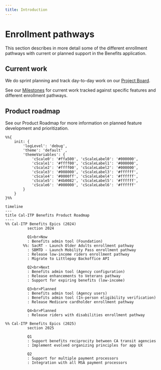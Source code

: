 ```yaml
---
title: Introduction
---
```


# Enrollment pathways

This section describes in more detail some of the different enrollment pathways with current or planned support in the Benefits application.

## Current work

We do sprint planning and track day-to-day work on our [Project Board][board].

See our [Milestones][milestones] for current work tracked against specific features and different enrollment pathways.

## Product roadmap

See our Product Roadmap for more information on planned feature development and prioritization.

```mermaid
%%{
    init: {
        'logLevel': 'debug',
        'theme': 'default' ,
        'themeVariables': {
            'cScale0': '#ffa500', 'cScaleLabel0': '#000000',
            'cScale1': '#ffff00', 'cScaleLabel1': '#000000',
            'cScale2': '#ffff00', 'cScaleLabel2': '#000000',
            'cScale3': '#008000', 'cScaleLabel3': '#ffffff',
            'cScale4': '#0000ff', 'cScaleLabel4': '#ffffff',
            'cScale5': '#4b0082', 'cScaleLabel5': '#ffffff',
            'cScale6': '#000000', 'cScaleLabel6': '#ffffff'
        }
    }
}%%

timeline
---
title Cal-ITP Benefits Product Roadmap
----
%% Cal-ITP Benefits Epics (2024)
          section 2024

          Q1<br>Now
          : Benefits admin tool (Foundation)
        %%: SacRT - Launch Older Adults enrollment pathway
          : SBMTD - Launch Mobility Pass enrollment pathway
          : Release low-income riders enrollment pathway
          : Migrate to Littlepay Backoffice API

          Q2<br>Next
          : Benefits admin tool (Agency configuration)
          : Release enhancements to Veterans pathway
          : Support for expiring benefits (low-income)

          Q3<br>Planned
          : Benefits admin tool (Agency users)
          : Benefits admin tool (In-person eligibility verification)
          : Release Medicare cardholder enrollment pathway

          Q4<br>Planned
          : Release riders with disabilities enrollment pathway

%% Cal-ITP Benefits Epics (2025)
          section 2025

          Q1
          : Support benefits reciprocity between CA transit agencies
          : Implement evolved organizing principles for app UX

          Q2
          : Support for multiple payment processors
          : Integration with all MSA payment processors
```
[board]: https://github.com/orgs/cal-itp/projects/8/views/1
[milestones]: https://github.com/cal-itp/benefits/milestones
[roadmap]: https://docs.google.com/document/d/1IFoa8Ye0IXwGXXwxFjMrm1s3617Dbv6l-E-aCB0kgnA/edit#
